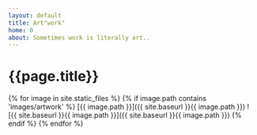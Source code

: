 ```yaml
---
layout: default
title: Art"work" 
home: 0
about: Sometimes work is literally art.. 
---
```


# {{page.title}}

{% for image in site.static_files %}
 {% if image.path contains 'images/artwork' %}
[{{ image.path }}]({{ site.baseurl }}{{ image.path }})
![{{ site.baseurl }}{{ image.path }}]({{ site.baseurl }}{{ image.path }})
 {% endif %}
{% endfor %}

